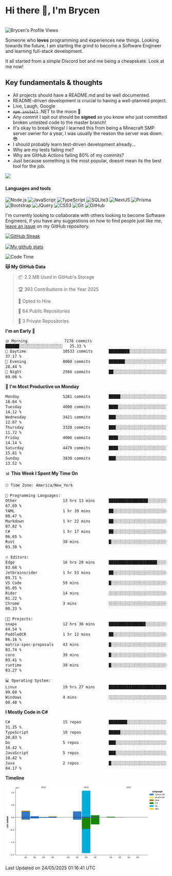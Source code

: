 # Hi there 👋, I'm Brycen

<br>
<img src="https://komarev.com/ghpvc/?username=BrycensRanch" alt="Brycen's Profile Views" />

Someone who **loves** programming and experiences new things. Looking towards the future, I am starting the grind to become a Software Engineer and learning full-stack development.

It all started from a simple Discord bot and me being a cheapskate. Look at me now!

## Key fundamentals & thoughts

- All projects should have a README.md and be well documented.
- README-driven development is crucial to having a well-planned project.
- Live, Laugh, Google
- ~~`npm install`~~ .NET to the moon 🚀
- Any commit I spit out should be **signed** so you know who just committed broken untested code to the master branch!
- It's okay to break things! I learned this from being a Minecraft SMP server owner for a year, I was usually the reason the server was down. 😎
- I should probably learn test-driven development already...
- Why are my tests failing me?
- Why are GitHub Actions failing 80% of my commits? 
- Just because something is the most popular, doesnt mean its the best tool for the job.

<img src="https://res.cloudinary.com/practicaldev/image/fetch/s--OoBLh7-Q--/c_limit%2Cf_auto%2Cfl_progressive%2Cq_auto%2Cw_880/https://cdn-images-1.medium.com/max/1614/1%2A8BlqJ8lNVZzuRjAg1mZ50w.png" height="400"/>

<h4>Languages and tools</h4>
<p>
  <img src="https://img.shields.io/badge/node.js%20-%2343853D.svg?&style=for-the-badge&logo=node.js&logoColor=white" alt="Node.js" />
  <img src="https://img.shields.io/badge/javascript%20-%23323330.svg?&style=for-the-badge&logo=javascript&logoColor=%23F7DF1E" alt="JavaScript" />
  <img src="https://img.shields.io/badge/typescript%20-%23323330.svg?&style=for-the-badge&logo=typescript&logoColor=#3467eb" alt="TypeScript" />
  <img src="https://img.shields.io/badge/sqlite3%20-%23323330.svg?&style=for-the-badge&logo=sqlite&logoColor=#3467eb" alt="SQLite3" />
  <img src="https://img.shields.io/badge/Next.JS%20-%23323330.svg?&style=for-the-badge&logo=next.js&logoColor=#3467eb" alt="NextJS" />
  <img src="https://img.shields.io/badge/Prisma%20-%23323330.svg?&style=for-the-badge&logo=prisma&logoColor=#3467eb" alt="Prisma" />
  <img src="https://img.shields.io/badge/bootstrap%20-%23323330.svg?&style=for-the-badge&logo=bootstrap" alt="Bootstrap" />
  <img src="https://img.shields.io/badge/jquery%20-%23323330.svg?&style=for-the-badge&logo=jquery" alt="JQuery" />
  <img src="https://img.shields.io/badge/css3%20-%23323330.svg?&style=for-the-badge&logo=css3" alt="CSS3" />
  <img src="https://img.shields.io/badge/git%20-%23323330.svg?&style=for-the-badge&logo=git" alt="Git" />
  <img src="https://img.shields.io/badge/github%20-%23323330.svg?&style=for-the-badge&logo=github" alt="GitHub" />
</p>

 I'm currently looking to collaborate with others looking to become Software Engineers, if you have any suggestions on how to find people just like me, [leave an issue](https://github.com/BrycensRanch/BrycensRanch/issues/new) on my GitHub repository.
 
 <p><a href="https://git.io/streak-stats"><img src=https://github-readme-streak-stats-eight.vercel.app?user=BrycensRanch&amp;theme=dark&amp;hide_border=true&fire=EB5454&amp;ring=0CEB19" alt="GitHub Streak"></a></p>

<a href="https://github.com/anuraghazra/github-readme-stats">
  <img align="center" src="https://github-readme-stats.anuraghazra1.vercel.app/api?username=BrycensRanch&show_icons=true&line_height=27&include_all_commits=true" alt="My github stats" />
</a>

<!--START_SECTION:waka-->
![Code Time](http://img.shields.io/badge/Code%20Time-2%2C056%20hrs%2011%20mins-blue)

**🐱 My GitHub Data** 

> 📦 2.2 MB Used in GitHub's Storage 
 > 
> 🏆 393 Contributions in the Year 2025
 > 
> 💼 Opted to Hire
 > 
> 📜 64 Public Repositories 
 > 
> 🔑 3 Private Repositories 
 > 
**I'm an Early 🐤** 

```text
🌞 Morning                7178 commits        ██████░░░░░░░░░░░░░░░░░░░   25.33 % 
🌆 Daytime                10533 commits       █████████░░░░░░░░░░░░░░░░   37.17 % 
🌃 Evening                8060 commits        ███████░░░░░░░░░░░░░░░░░░   28.44 % 
🌙 Night                  2566 commits        ██░░░░░░░░░░░░░░░░░░░░░░░   09.06 % 
```
📅 **I'm Most Productive on Monday** 

```text
Monday                   5281 commits        █████░░░░░░░░░░░░░░░░░░░░   18.64 % 
Tuesday                  4000 commits        ████░░░░░░░░░░░░░░░░░░░░░   14.12 % 
Wednesday                3421 commits        ███░░░░░░░░░░░░░░░░░░░░░░   12.07 % 
Thursday                 3320 commits        ███░░░░░░░░░░░░░░░░░░░░░░   11.72 % 
Friday                   4006 commits        ████░░░░░░░░░░░░░░░░░░░░░   14.14 % 
Saturday                 4479 commits        ████░░░░░░░░░░░░░░░░░░░░░   15.81 % 
Sunday                   3830 commits        ███░░░░░░░░░░░░░░░░░░░░░░   13.52 % 
```


📊 **This Week I Spent My Time On** 

```text
🕑︎ Time Zone: America/New_York

💬 Programming Languages: 
Other                    13 hrs 13 mins      █████████████████░░░░░░░░   67.69 % 
YAML                     1 hr 39 mins        ██░░░░░░░░░░░░░░░░░░░░░░░   08.47 % 
Markdown                 1 hr 22 mins        ██░░░░░░░░░░░░░░░░░░░░░░░   07.02 % 
C#                       1 hr 17 mins        ██░░░░░░░░░░░░░░░░░░░░░░░   06.65 % 
Rust                     38 mins             █░░░░░░░░░░░░░░░░░░░░░░░░   03.30 % 

🔥 Editors: 
Edge                     16 hrs 20 mins      █████████████████████░░░░   83.68 % 
Jetbrainsrider           1 hr 53 mins        ██░░░░░░░░░░░░░░░░░░░░░░░   09.71 % 
VS Code                  59 mins             █░░░░░░░░░░░░░░░░░░░░░░░░   05.05 % 
Rider                    14 mins             ░░░░░░░░░░░░░░░░░░░░░░░░░   01.22 % 
Chrome                   3 mins              ░░░░░░░░░░░░░░░░░░░░░░░░░   00.33 % 

🐱‍💻 Projects: 
snapx                    12 hrs 36 mins      ████████████████░░░░░░░░░   64.54 % 
PaddleOCR                1 hr 12 mins        ██░░░░░░░░░░░░░░░░░░░░░░░   06.16 % 
matrix-spec-proposals    43 mins             █░░░░░░░░░░░░░░░░░░░░░░░░   03.74 % 
core                     39 mins             █░░░░░░░░░░░░░░░░░░░░░░░░   03.41 % 
runtime                  38 mins             █░░░░░░░░░░░░░░░░░░░░░░░░   03.27 % 

💻 Operating System: 
Linux                    19 hrs 27 mins      █████████████████████████   99.60 % 
Windows                  4 mins              ░░░░░░░░░░░░░░░░░░░░░░░░░   00.40 % 
```

**I Mostly Code in C#** 

```text
C#                       15 repos            ████████░░░░░░░░░░░░░░░░░   31.25 % 
TypeScript               10 repos            █████░░░░░░░░░░░░░░░░░░░░   20.83 % 
Go                       5 repos             ███░░░░░░░░░░░░░░░░░░░░░░   10.42 % 
JavaScript               5 repos             ███░░░░░░░░░░░░░░░░░░░░░░   10.42 % 
Java                     2 repos             █░░░░░░░░░░░░░░░░░░░░░░░░   04.17 % 
```



**Timeline**

![Lines of Code chart](https://raw.githubusercontent.com/BrycensRanch/BrycensRanch/main/assets/bar_graph.png)


 Last Updated on 24/05/2025 01:16:41 UTC
<!--END_SECTION:waka-->

<!--
**BrycensRanch/BrycensRanch** is a ✨ _special_ ✨ repository because its `README.md` (this file) appears on your GitHub profile.

Here are some ideas to get you started:

- 🔭 I’m currently working on ...
- 🌱 I’m currently learning ...
- 👯 I’m looking to collaborate on ...
- 🤔 I’m looking for help with ...
- 💬 Ask me about ...
- 📫 How to reach me: ...
- 😄 Pronouns: ...
- ⚡ Fun fact: ...
-->
